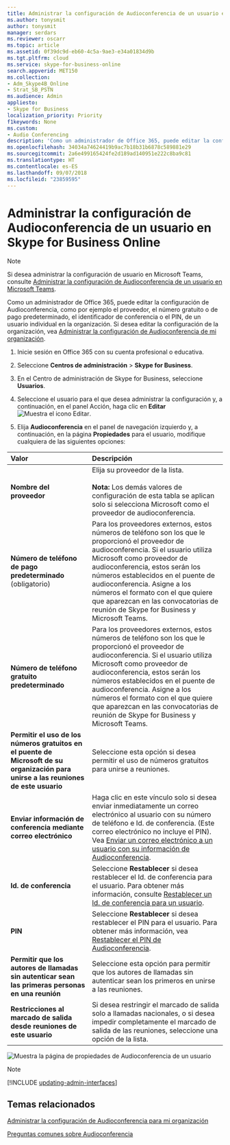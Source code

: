 ```yaml
---
title: Administrar la configuración de Audioconferencia de un usuario en Skype for Business Online
ms.author: tonysmit
author: tonysmit
manager: serdars
ms.reviewer: oscarr
ms.topic: article
ms.assetid: 0f39dc9d-eb60-4c5a-9ae3-e34a01834d9b
ms.tgt.pltfrm: cloud
ms.service: skype-for-business-online
search.appverid: MET150
ms.collection:
- Adm_Skype4B_Online
- Strat_SB_PSTN
ms.audience: Admin
appliesto:
- Skype for Business
localization_priority: Priority
f1keywords: None
ms.custom:
- Audio Conferencing
description: 'Como un administrador de Office 365, puede editar la configuración de Audioconferencia de Skype for Business Online, como por ejemplo el proveedor, el número gratuito o de pago predeterminado, el identificador de conferencia o el PIN, de un usuario individual en la organización. '
ms.openlocfilehash: 34034a74624419b9ac7b18b31b6878c589881e29
ms.sourcegitcommit: 2a6e499165424fe2d189ad140951e222c8ba9c81
ms.translationtype: HT
ms.contentlocale: es-ES
ms.lasthandoff: 09/07/2018
ms.locfileid: "23859595"
---
```

# <a name="manage-the-audio-conferencing-settings-for-a-user-in-skype-for-business-online"></a>Administrar la configuración de Audioconferencia de un usuario en Skype for Business Online

> [!Note]
> Si desea administrar la configuración de usuario en Microsoft Teams, consulte [Administrar la configuración de Audioconferencia de un usuario en Microsoft Teams](/MicrosoftTeams/manage-the-audio-conferencing-settings-for-a-user-in-teams).

Como un administrador de Office 365, puede editar la configuración de Audioconferencia, como por ejemplo el proveedor, el número gratuito o de pago predeterminado, el identificador de conferencia o el PIN, de un usuario individual en la organización. Si desea editar la configuración de la organización, vea [Administrar la configuración de Audioconferencia de mi organización](manage-the-audio-conferencing-settings-for-my-organization.md).

 
1. Inicie sesión en Office 365 con su cuenta profesional o educativa.
    
2. Seleccione **Centros de administración** > **Skype for Business**.
    
3. En el Centro de administración de Skype for Business, seleccione **Usuarios**.
    
4. Seleccione el usuario para el que desea administrar la configuración y, a continuación, en el panel Acción, haga clic en **Editar**![Muestra el icono Editar](../images/4d8bea48-be68-4e0e-a54c-73decf7ea4ec.png).
    
5. Elija **Audioconferencia** en el panel de navegación izquierdo y, a continuación, en la página **Propiedades** para el usuario, modifique cualquiera de las siguientes opciones:
    
|**Valor**|**Descripción**|
|:-----|:-----|
|**Nombre del proveedor** <br/> |Elija su proveedor de la lista.  <br/><br/> **Nota:** Los demás valores de configuración de esta tabla se aplican solo si selecciona Microsoft como el proveedor de audioconferencia.           |
|**Número de teléfono de pago predeterminado** (obligatorio) <br/> |Para los proveedores externos, estos números de teléfono son los que le proporcionó el proveedor de audioconferencia. Si el usuario utiliza Microsoft como proveedor de audioconferencia, estos serán los números establecidos en el puente de audioconferencia. Asigne a los números el formato con el que quiere que aparezcan en las convocatorias de reunión de Skype for Business y Microsoft Teams.  <br/> |
|**Número de teléfono gratuito predeterminado** <br/> |Para los proveedores externos, estos números de teléfono son los que le proporcionó el proveedor de audioconferencia. Si el usuario utiliza Microsoft como proveedor de audioconferencia, estos serán los números establecidos en el puente de audioconferencia. Asigne a los números el formato con el que quiere que aparezcan en las convocatorias de reunión de Skype for Business y Microsoft Teams.  <br/> |
|**Permitir el uso de los números gratuitos en el puente de Microsoft de su organización para unirse a las reuniones de este usuario** <br/> |Seleccione esta opción si desea permitir el uso de números gratuitos para unirse a reuniones.  <br/> |
|**Enviar información de conferencia mediante correo electrónico** <br/> |Haga clic en este vínculo solo si desea enviar inmediatamente un correo electrónico al usuario con su número de teléfono e Id. de conferencia. (Este correo electrónico no incluye el PIN). Vea [Enviar un correo electrónico a un usuario con su información de Audioconferencia](send-an-email-to-a-user-with-their-dial-in-information.md).  <br/> |
|**Id. de conferencia** <br/> |Seleccione **Restablecer** si desea restablecer el Id. de conferencia para el usuario. Para obtener más información, consulte [Restablecer un Id. de conferencia para un usuario](reset-a-conference-id-for-a-user.md).  <br/> |
|**PIN** <br/> |Seleccione **Restablecer** si desea restablecer el PIN para el usuario. Para obtener más información, vea [Restablecer el PIN de Audioconferencia](reset-the-audio-conferencing-pin.md).  <br/> |
|**Permitir que los autores de llamadas sin autenticar sean las primeras personas en una reunión** <br/> |Seleccione esta opción para permitir que los autores de llamadas sin autenticar sean los primeros en unirse a las reuniones.  <br/> |
|**Restricciones al marcado de salida desde reuniones de este usuario** <br/> |Si desea restringir el marcado de salida solo a llamadas nacionales, o si desea impedir completamente el marcado de salida de las reuniones, seleccione una opción de la lista.  <br/> |
  
![Muestra la página de propiedades de Audioconferencia de un usuario](../images/228550f7-92be-416d-9ab1-7c2ef54dd4e6.png)

> [!Note]
> [!INCLUDE [updating-admin-interfaces](../includes/updating-admin-interfaces.md)]

## <a name="related-topics"></a>Temas relacionados

[Administrar la configuración de Audioconferencia para mi organización](manage-the-audio-conferencing-settings-for-my-organization.md)

[Preguntas comunes sobre Audioconferencia](/MicrosoftTeams/audio-conferencing-common-questions)
